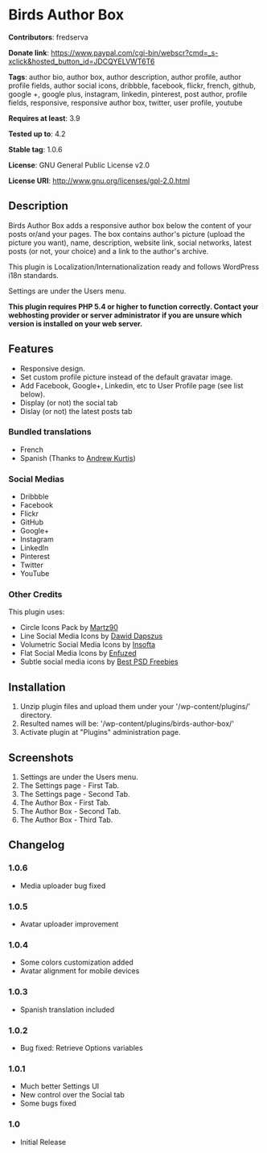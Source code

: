 # Birds Author Box #

**Contributors**: fredserva

**Donate link**: https://www.paypal.com/cgi-bin/webscr?cmd=_s-xclick&hosted_button_id=JDCQYELVWT6T6

**Tags**: author bio, author box, author description, author profile, author profile fields, author social icons, dribbble, facebook, flickr, french, github, google +, google plus, instagram, linkedin, pinterest, post author, profile fields, responsive, responsive author box, twitter, user profile, youtube

**Requires at least**: 3.9

**Tested up to**: 4.2

**Stable tag**: 1.0.6

**License**: GNU General Public License v2.0

**License URI**: http://www.gnu.org/licenses/gpl-2.0.html



## Description ##

Birds Author Box adds a responsive author box below the content of your posts or/and your pages. The box contains author's picture (upload the picture you want), name, description, website link, social networks, latest posts (or not, your choice) and a link to the author's archive.

This plugin is Localization/Internationalization ready and follows WordPress i18n standards.

Settings are under the Users menu.

**This plugin requires PHP 5.4 or higher to function correctly. Contact your webhosting provider or server administrator if you are unsure which version is installed on your web server.**

## Features ##
* Responsive design.
* Set custom profile picture instead of the default gravatar image.
* Add Facebook, Google+, Linkedin, etc to User Profile page (see list below).
* Display (or not) the social tab
* Dislay (or not) the latest posts tab

### Bundled translations ###
* French
* Spanish (Thanks to <a href="http://www.webhostinghub.com/" target="_blank">Andrew Kurtis</a>)

### Social Medias ###
* Dribbble
* Facebook
* Flickr
* GitHub
* Google+
* Instagram
* LinkedIn
* Pinterest
* Twitter
* YouTube


### Other Credits ###
This plugin uses:

* Circle Icons Pack by <a href="https://creativemarket.com/Martz90/6121-Circle-Icons-Full-Pack" target="_blank">Martz90</a>
* Line Social Media Icons by <a href="https://dribbble.com/shots/1209419-20-Social-Media-Icons-Freebie" target="_blank">Dawid Dapszus</a>
* Volumetric Social Media Icons by <a href="http://www.softicons.com/social-media-icons/volumetric-social-media-icons-by-softicons.com" target="_blank">Insofta</a>
* Flat Social Media Icons by <a href="http://enfuzed.com/free-flat-social-media-icons/" target="_blank">Enfuzed</a>
* Subtle social media icons by <a href="http://www.bestpsdfreebies.com/freebie/45-subtle-social-icons/" target="_blank">Best PSD Freebies</a>


## Installation ##

1. Unzip plugin files and upload them under your '/wp-content/plugins/' directory.
2. Resulted names will be: '/wp-content/plugins/birds-author-box/'
3. Activate plugin at "Plugins" administration page.



## Screenshots ##

1. Settings are under the Users menu.
2. The Settings page - First Tab.
3. The Settings page - Second Tab.
4. The Author Box - First Tab.
5. The Author Box - Second Tab.
6. The Author Box - Third Tab.

## Changelog ##

### 1.0.6 ###
* Media uploader bug fixed

### 1.0.5 ###
* Avatar uploader improvement

### 1.0.4 ###
* Some colors customization added
* Avatar alignment for mobile devices

### 1.0.3 ###
* Spanish translation included

### 1.0.2 ###
* Bug fixed: Retrieve Options variables

### 1.0.1 ###
* Much better Settings UI
* New control over the Social tab
* Some bugs fixed

### 1.0 ###
* Initial Release
